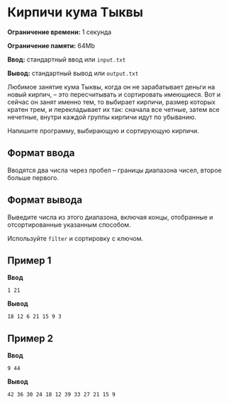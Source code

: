 # Кирпичи кума Тыквы

**Ограничение времени:** 1 секунда

**Ограничение памяти:** 64Mb

**Ввод:** стандартный ввод или `input.txt`

**Вывод:** стандартный вывод или `output.txt`

Любимое занятие кума Тыквы, когда он не зарабатывает деньги на новый кирпич, – это пересчитывать и сортировать имеющиеся. Вот и сейчас он занят именно тем, то выбирает кирпичи, размер которых кратен трем, и перекладывает их так: сначала все четные, затем все нечетные, внутри каждой группы кирпичи идут по убыванию.

Напишите программу, выбирающую и сортирующую кирпичи.

## Формат ввода

Вводятся два числа через пробел – границы диапазона чисел, второе больше первого.

## Формат вывода

Выведите числа из этого диапазона, включая концы, отобранные и отсортированные указанным способом.

Используйте `filter` и сортировку с ключом.

## Пример 1

**Ввод**
```
1 21
```

**Вывод**
```
18 12 6 21 15 9 3
```

## Пример 2

**Ввод**
```
9 44
```

**Вывод**
```
42 36 30 24 18 12 39 33 27 21 15 9
```